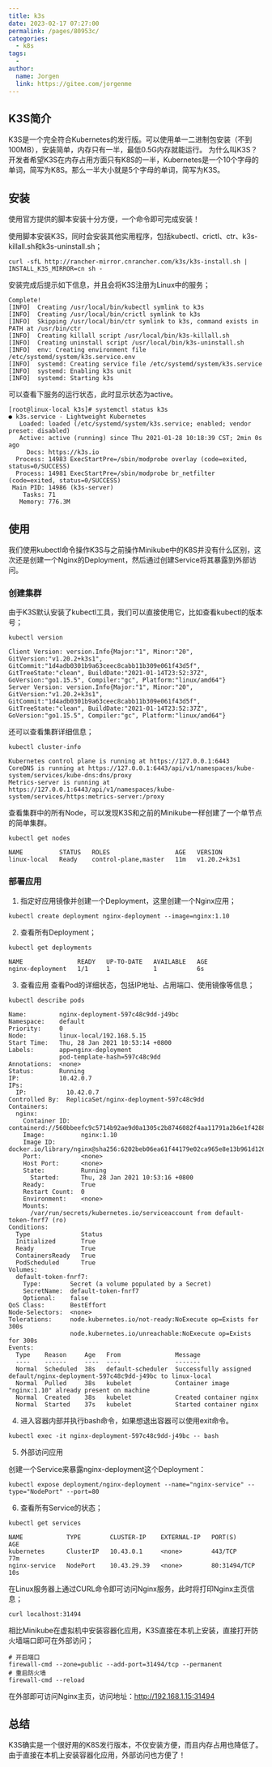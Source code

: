 ```yaml
---
title: k3s
date: 2023-02-17 07:27:00
permalink: /pages/80953c/
categories:
  - k8s
tags:
  - 
author: 
  name: Jorgen
  link: https://gitee.com/jorgenme
---
```


## K3S简介
K3S是一个完全符合Kubernetes的发行版。可以使用单一二进制包安装（不到 100MB），安装简单，内存只有一半，最低0.5G内存就能运行。
为什么叫K3S？开发者希望K3S在内存占用方面只有K8S的一半，Kubernetes是一个10个字母的单词，简写为K8S。那么一半大小就是5个字母的单词，简写为K3S。

## 安装

使用官方提供的脚本安装十分方便，一个命令即可完成安装！

使用脚本安装K3S，同时会安装其他实用程序，包括kubectl、crictl、ctr、k3s-killall.sh和k3s-uninstall.sh；

```shell
curl -sfL http://rancher-mirror.cnrancher.com/k3s/k3s-install.sh | INSTALL_K3S_MIRROR=cn sh -
```

安装完成后提示如下信息，并且会将K3S注册为Linux中的服务；
```shell
Complete!
[INFO]  Creating /usr/local/bin/kubectl symlink to k3s
[INFO]  Creating /usr/local/bin/crictl symlink to k3s
[INFO]  Skipping /usr/local/bin/ctr symlink to k3s, command exists in PATH at /usr/bin/ctr
[INFO]  Creating killall script /usr/local/bin/k3s-killall.sh
[INFO]  Creating uninstall script /usr/local/bin/k3s-uninstall.sh
[INFO]  env: Creating environment file /etc/systemd/system/k3s.service.env
[INFO]  systemd: Creating service file /etc/systemd/system/k3s.service
[INFO]  systemd: Enabling k3s unit
[INFO]  systemd: Starting k3s
```

可以查看下服务的运行状态，此时显示状态为active。

```shell
[root@linux-local k3s]# systemctl status k3s
● k3s.service - Lightweight Kubernetes
   Loaded: loaded (/etc/systemd/system/k3s.service; enabled; vendor preset: disabled)
   Active: active (running) since Thu 2021-01-28 10:18:39 CST; 2min 0s ago
     Docs: https://k3s.io
  Process: 14983 ExecStartPre=/sbin/modprobe overlay (code=exited, status=0/SUCCESS)
  Process: 14981 ExecStartPre=/sbin/modprobe br_netfilter (code=exited, status=0/SUCCESS)
 Main PID: 14986 (k3s-server)
    Tasks: 71
   Memory: 776.3M
```
## 使用
我们使用kubectl命令操作K3S与之前操作Minikube中的K8S并没有什么区别，这次还是创建一个Nginx的Deployment，然后通过创建Service将其暴露到外部访问。

### 创建集群

由于K3S默认安装了kubectl工具，我们可以直接使用它，比如查看kubectl的版本号；
```shell
kubectl version
```

```shell
Client Version: version.Info{Major:"1", Minor:"20", GitVersion:"v1.20.2+k3s1", GitCommit:"1d4adb0301b9a63ceec8cabb11b309e061f43d5f", GitTreeState:"clean", BuildDate:"2021-01-14T23:52:37Z", GoVersion:"go1.15.5", Compiler:"gc", Platform:"linux/amd64"}
Server Version: version.Info{Major:"1", Minor:"20", GitVersion:"v1.20.2+k3s1", GitCommit:"1d4adb0301b9a63ceec8cabb11b309e061f43d5f", GitTreeState:"clean", BuildDate:"2021-01-14T23:52:37Z", GoVersion:"go1.15.5", Compiler:"gc", Platform:"linux/amd64"}
```

还可以查看集群详细信息；
```shell
kubectl cluster-info
```

```shell
Kubernetes control plane is running at https://127.0.0.1:6443
CoreDNS is running at https://127.0.0.1:6443/api/v1/namespaces/kube-system/services/kube-dns:dns/proxy
Metrics-server is running at https://127.0.0.1:6443/api/v1/namespaces/kube-system/services/https:metrics-server:/proxy
```

查看集群中的所有Node，可以发现K3S和之前的Minikube一样创建了一个单节点的简单集群。
```shell
kubectl get nodes
```

```shell
NAME          STATUS   ROLES                  AGE   VERSION
linux-local   Ready    control-plane,master   11m   v1.20.2+k3s1
```
### 部署应用

1. 指定好应用镜像并创建一个Deployment，这里创建一个Nginx应用；
```shell
kubectl create deployment nginx-deployment --image=nginx:1.10
```

2. 查看所有Deployment；
```shell
kubectl get deployments
```
```shell
NAME               READY   UP-TO-DATE   AVAILABLE   AGE
nginx-deployment   1/1     1            1           6s
```
3. 查看应用
查看Pod的详细状态，包括IP地址、占用端口、使用镜像等信息；
```shell
kubectl describe pods
```
```shell
Name:         nginx-deployment-597c48c9dd-j49bc
Namespace:    default
Priority:     0
Node:         linux-local/192.168.5.15
Start Time:   Thu, 28 Jan 2021 10:53:14 +0800
Labels:       app=nginx-deployment
              pod-template-hash=597c48c9dd
Annotations:  <none>
Status:       Running
IP:           10.42.0.7
IPs:
  IP:           10.42.0.7
Controlled By:  ReplicaSet/nginx-deployment-597c48c9dd
Containers:
  nginx:
    Container ID:   containerd://560bbeefc9c5714b92ae9d0a1305c2b8746082f4aa11791a2b6e1f4288254ef0
    Image:          nginx:1.10
    Image ID:       docker.io/library/nginx@sha256:6202beb06ea61f44179e02ca965e8e13b961d12640101fca213efbfd145d7575
    Port:           <none>
    Host Port:      <none>
    State:          Running
      Started:      Thu, 28 Jan 2021 10:53:16 +0800
    Ready:          True
    Restart Count:  0
    Environment:    <none>
    Mounts:
      /var/run/secrets/kubernetes.io/serviceaccount from default-token-fnrf7 (ro)
Conditions:
  Type              Status
  Initialized       True 
  Ready             True 
  ContainersReady   True 
  PodScheduled      True 
Volumes:
  default-token-fnrf7:
    Type:        Secret (a volume populated by a Secret)
    SecretName:  default-token-fnrf7
    Optional:    false
QoS Class:       BestEffort
Node-Selectors:  <none>
Tolerations:     node.kubernetes.io/not-ready:NoExecute op=Exists for 300s
                 node.kubernetes.io/unreachable:NoExecute op=Exists for 300s
Events:
  Type    Reason     Age   From               Message
  ----    ------     ----  ----               -------
  Normal  Scheduled  38s   default-scheduler  Successfully assigned default/nginx-deployment-597c48c9dd-j49bc to linux-local
  Normal  Pulled     38s   kubelet            Container image "nginx:1.10" already present on machine
  Normal  Created    38s   kubelet            Created container nginx
  Normal  Started    37s   kubelet            Started container nginx
```

4. 进入容器内部并执行bash命令，如果想退出容器可以使用exit命令。
```shell
kubectl exec -it nginx-deployment-597c48c9dd-j49bc -- bash
```
5. 外部访问应用

创建一个Service来暴露nginx-deployment这个Deployment：
```shell
kubectl expose deployment/nginx-deployment --name="nginx-service" --type="NodePort" --port=80
```

6. 查看所有Service的状态；

```shell
kubectl get services
```
```shell
NAME            TYPE        CLUSTER-IP    EXTERNAL-IP   PORT(S)        AGE
kubernetes      ClusterIP   10.43.0.1     <none>        443/TCP        77m
nginx-service   NodePort    10.43.29.39   <none>        80:31494/TCP   10s
```

在Linux服务器上通过CURL命令即可访问Nginx服务，此时将打印Nginx主页信息；
```shell
curl localhost:31494
```

相比Minikube在虚拟机中安装容器化应用，K3S直接在本机上安装，直接打开防火墙端口即可在外部访问；
```shell
# 开启端口
firewall-cmd --zone=public --add-port=31494/tcp --permanent
# 重启防火墙
firewall-cmd --reload
```

在外部即可访问Nginx主页，访问地址：http://192.168.1.15:31494


## 总结
K3S确实是一个很好用的K8S发行版本，不仅安装方便，而且内存占用也降低了。由于直接在本机上安装容器化应用，外部访问也方便了！
